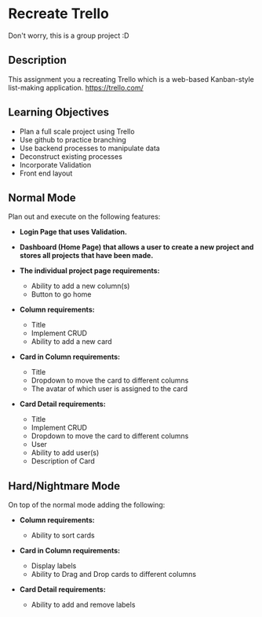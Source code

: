 # Recreate Trello
Don't worry, this is a group project :D

## Description
This assignment you a recreating Trello which is a web-based Kanban-style list-making application.
https://trello.com/

## Learning Objectives

* Plan a full scale project using Trello
* Use github to practice branching
* Use backend processes to manipulate data
* Deconstruct existing processes
* Incorporate Validation
* Front end layout 

## Normal Mode
Plan out and execute on the following features:

* **Login Page that uses Validation.**

* **Dashboard (Home Page) that allows a user to create a new project and stores all projects that have been made.**

* **The individual project page requirements:**
    * Ability to add a new column(s)
    * Button to go home

* **Column requirements:**
    * Title
    * Implement CRUD
    * Ability to add a new card

* **Card in Column requirements:**
    * Title
    * Dropdown to move the card to different columns
    * The avatar of which user is assigned to the card

* **Card Detail requirements:**
    * Title
    * Implement CRUD
    * Dropdown to move the card to different columns
    * User
    * Ability to add user(s)
    * Description of Card
    

## Hard/Nightmare Mode

On top of the normal mode adding the following: 

* **Column requirements:**
    * Ability to sort cards

* **Card in Column requirements:**
    * Display labels
    * Ability to Drag and Drop cards to different columns

* **Card Detail requirements:**
    * Ability to add and remove labels
